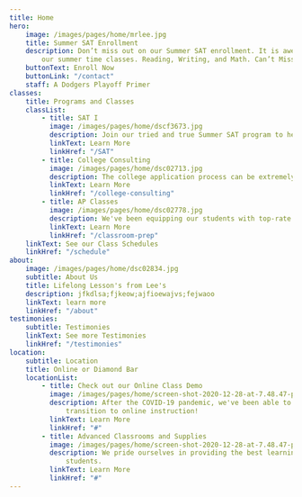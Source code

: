 ```yaml
---
title: Home
hero:
    image: /images/pages/home/mrlee.jpg
    title: Summer SAT Enrollment
    description: Don’t miss out on our Summer SAT enrollment. It is awesome. we love
        our summer time classes. Reading, Writing, and Math. Can’t Miss!
    buttonText: Enroll Now
    buttonLink: "/contact"
    staff: A Dodgers Playoff Primer
classes:
    title: Programs and Classes
    classList:
        - title: SAT I
          image: /images/pages/home/dscf3673.jpg
          description: Join our tried and true Summer SAT program to help improve your SAT scores!
          linkText: Learn More
          linkHref: "/SAT"
        - title: College Consulting
          image: /images/pages/home/dsc02713.jpg
          description: The college application process can be extremely difficult and filled with a lot of noise. We provide mentorship and guidance to make sure our students find the perfect college fit.
          linkText: Learn More
          linkHref: "/college-consulting"
        - title: AP Classes
          image: /images/pages/home/dsc02778.jpg
          description: We've been equipping our students with top-rate methods and studying tips to get them through their normal school classes and AP exams!
          linkText: Learn More
          linkHref: "/classroom-prep"
    linkText: See our Class Schedules
    linkHref: "/schedule"
about:
    image: /images/pages/home/dsc02834.jpg
    subtitle: About Us
    title: Lifelong Lesson's from Lee's
    description: jfkdlsa;fjkeow;ajfioewajvs;fejwaoo
    linkText: learn more
    linkHref: "/about"
testimonies:
    subtitle: Testimonies
    linkText: See more Testimonies
    linkHref: "/testimonies"
location:
    subtitle: Location
    title: Online or Diamond Bar
    locationList:
        - title: Check out our Online Class Demo
          image: /images/pages/home/screen-shot-2020-12-28-at-7.48.47-pm.png
          description: After the COVID-19 pandemic, we've been able to successfully
              transition to online instruction!
          linkText: Learn More
          linkHref: "#"
        - title: Advanced Classrooms and Supplies
          image: /images/pages/home/screen-shot-2020-12-28-at-7.48.47-pm.png
          description: We pride ourselves in providing the best learning environemnt for
              students.
          linkText: Learn More
          linkHref: "#"
---
```


